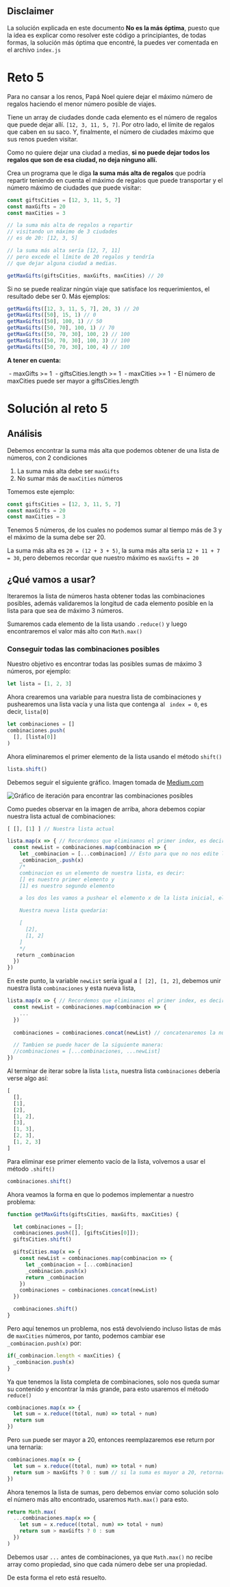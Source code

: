 ## Disclaimer

La solución explicada en este documento **No es la más óptima**, puesto que la idea es explicar como resolver este código a principiantes, de todas formas, la solución más óptima que encontré, la puedes ver comentada en el archivo `index.js`

# Reto 5

Para no cansar a los renos, Papá Noel quiere dejar el máximo número de regalos haciendo el menor número posible de viajes.

Tiene un array de ciudades donde cada elemento es el número de regalos que puede dejar allí. `[12, 3, 11, 5, 7]`. Por otro lado, el límite de regalos que caben en su saco. Y, finalmente, el número de ciudades máximo que sus renos pueden visitar.

Como no quiere dejar una ciudad a medias, **si no puede dejar todos los regalos que son de esa ciudad, no deja ninguno allí.**

Crea un programa que le diga **la suma más alta de regalos** que podría repartir teniendo en cuenta el máximo de regalos que puede transportar y el número máximo de ciudades que puede visitar:

```js
const giftsCities = [12, 3, 11, 5, 7]
const maxGifts = 20
const maxCities = 3

// la suma más alta de regalos a repartir
// visitando un máximo de 3 ciudades
// es de 20: [12, 3, 5]

// la suma más alta sería [12, 7, 11]
// pero excede el límite de 20 regalos y tendría
// que dejar alguna ciudad a medias.

getMaxGifts(giftsCities, maxGifts, maxCities) // 20
```

Si no se puede realizar ningún viaje que satisface los requerimientos, el resultado debe ser 0. Más ejemplos:

```js
getMaxGifts([12, 3, 11, 5, 7], 20, 3) // 20
getMaxGifts([50], 15, 1) // 0
getMaxGifts([50], 100, 1) // 50
getMaxGifts([50, 70], 100, 1) // 70
getMaxGifts([50, 70, 30], 100, 2) // 100
getMaxGifts([50, 70, 30], 100, 3) // 100
getMaxGifts([50, 70, 30], 100, 4) // 100
```

**A tener en cuenta:**

 - maxGifts >= 1
 - giftsCities.length >= 1
 - maxCities >= 1
 - El número de maxCities puede ser mayor a giftsCities.length

# Solución al reto 5

## Análisis

Debemos encontrar la suma más alta que podemos obtener de una lista de números, con 2 condiciones

1. La suma más alta debe ser `maxGifts`
2. No sumar más de `maxCities` números 

Tomemos este ejemplo:

```js
const giftsCities = [12, 3, 11, 5, 7]
const maxGifts = 20
const maxCities = 3
```

Tenemos 5 números, de los cuales no podemos sumar al tiempo más de 3 y el máximo de la suma debe ser 20.

La suma más alta es `20 = (12 + 3 + 5)`, la suma más alta seria `12 + 11 + 7 = 30`, pero debemos recordar que nuestro máximo es `maxGifts = 20`

## ¿Qué vamos a usar? 

Iteraremos la lista de números hasta obtener todas las combinaciones posibles, además validaremos la longitud de cada elemento posible en la lista para que sea de máximo 3 números.

Sumaremos cada elemento de la lista usando `.reduce()` y luego encontraremos el valor más alto con `Math.max()`

### Conseguir todas las combinaciones posibles

Nuestro objetivo es encontrar todas las posibles sumas de máximo 3 números, por ejemplo: 

```js
let lista = [1, 2, 3]
```

Ahora crearemos una variable para nuestra lista de combinaciones y pushearemos una lista vacía y una lista que contenga al ` index = 0`, es decir, `lista[0]`

```js
let combinaciones = []
combinaciones.push(
  [], [lista[0]]
)
```

Ahora eliminaremos el primer elemento de la lista usando el método `shift()`

```js
lista.shift()
```

Debemos seguir el siguiente gráfico. Imagen tomada de [Medium.com](https://medium.com/@alexanderpavlov_18884/javascript-algorithms-backtracking-222cde11842c)

![Gráfico de iteración para encontrar las combinaciones posibles](https://miro.medium.com/max/828/1*xHV_7hMvAG5Sorp-XpsZ0g.webp)

Como puedes observar en la imagen de arriba, ahora debemos copiar nuestra lista actual de combinaciones:

```js
[ [], [1] ] // Nuestra lista actual

lista.map(x => { // Recordemos que eliminamos el primer index, es decir que el primer objeto que iterara el map sera el número 2
  const newList = combinaciones.map(combinacion => {
    let _combinacion = [...combinacion] // Esto para que no nos edite la lista original
    _combinacion_.push(x)
    /*
    combinacion es un elemento de nuestra lista, es decir:
    [] es nuestro primer elemento y
    [1] es nuestro segundo elemento

    a los dos les vamos a pushear el elemento x de la lista inicial, el cual, en caso de la primer iteración sera el numero 2.

    Nuestra nueva lista quedaria:

    [
      [2],
      [1, 2]
    ]
    */
   return _combinacion
  })
})
```

En este punto, la variable `newList` sería igual a `[ [2], [1, 2]`, debemos unir nuestra lista `combinaciones` y esta nueva lista,

```js
lista.map(x => { // Recordemos que eliminamos el primer index, es decir que el primer objeto que iterara el map sera el número 2
  const newList = combinaciones.map(combinacion => {
    ...
  })
  
  combinaciones = combinaciones.concat(newList) // concatenaremos la nueva lista.

  // Tambien se puede hacer de la siguiente manera:
  //combinaciones = [...combinaciones, ...newList]
})
```

Al terminar de iterar sobre la lista `lista`, nuestra lista `combinaciones` debería verse algo así:

```js
[
  [],
  [1],
  [2],
  [1, 2],
  [3],
  [1, 3],
  [2, 3],
  [1, 2, 3]
]
```

Para eliminar ese primer elemento vacío de la lista, volvemos a usar el método `.shift()`

```js
combinaciones.shift()
```

Ahora veamos la forma en que lo podemos implementar a nuestro problema:

```js
function getMaxGifts(giftsCities, maxGifts, maxCities) {

  let combinaciones = [];
  combinaciones.push([], [giftsCities[0]]);
  giftsCities.shift()

  giftsCities.map(x => {
    const newList = combinaciones.map(combinacion => {
      let _combinacion = [...combinacion]
      _combinacion.push(x)
      return _combinacion
    })
    combinaciones = combinaciones.concat(newList)
  })

  combinaciones.shift()
}
```

Pero aquí tenemos un problema, nos está devolviendo incluso listas de más de `maxCities` números, por tanto, podemos cambiar ese `_combinacion.push(x)` por: 

```js
if(_combinacion.length < maxCities) {
  _combinacion.push(x)
}
```

Ya que tenemos la lista completa de combinaciones, solo nos queda sumar su contenido y encontrar la más grande, para esto usaremos el método `reduce()`

```js
combinaciones.map(x => {
  let sum = x.reduce((total, num) => total + num)
  return sum
})
```

Pero `sum` puede ser mayor a 20, entonces reemplazaremos ese return por una ternaria:

```js
combinaciones.map(x => {
  let sum = x.reduce((total, num) => total + num)
  return sum > maxGifts ? 0 : sum // si la suma es mayor a 20, retornara 0
})
```

Ahora tenemos la lista de sumas, pero debemos enviar como solución solo el número más alto encontrado, usaremos `Math.max()` para esto.

```js
return Math.max(
  ...combinaciones.map(x => {
    let sum = x.reduce((total, num) => total + num)
    return sum > maxGifts ? 0 : sum
  })
)
```

Debemos usar `...` antes de combinaciones, ya que `Math.max()` no recibe array como propiedad, sino que cada número debe ser una propiedad.

De esta forma el reto está resuelto.